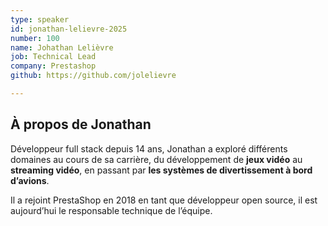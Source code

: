 ```yaml
---
type: speaker
id: jonathan-lelievre-2025
number: 100
name: Johathan Lelièvre
job: Technical Lead
company: Prestashop
github: https://github.com/jolelievre

---
```


## À propos de Jonathan

Développeur full stack depuis 14 ans, Jonathan a exploré différents domaines au cours de sa carrière, du développement de **jeux vidéo** au **streaming vidéo**, en passant par **les systèmes de divertissement à bord d’avions**.

Il a rejoint PrestaShop en 2018 en tant que développeur open source, il est aujourd’hui le responsable technique de l’équipe.
